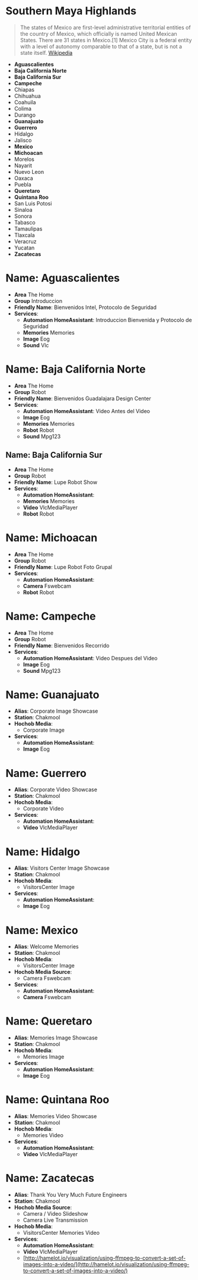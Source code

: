 # Southern Maya Highlands

> The states of Mexico are first-level administrative territorial entities of the country of Mexico, which officially is named United Mexican States. There are 31 states in Mexico.\[1\] Mexico City is a federal entity with a level of autonomy comparable to that of a state, but is not a state itself. [Wikipedia](https://en.wikipedia.org/wiki/States_of_Mexico)

* **Aguascalientes**
* **Baja California Norte**
* **Baja California Sur**
* **Campeche**
* Chiapas
* Chihuahua
* Coahuila
* Colima
* Durango
* **Guanajuato**
* **Guerrero**
* Hidalgo
* Jalisco
* **Mexico**
* **Michoacan**
* Morelos
* Nayarit
* Nuevo Leon
* Oaxaca
* Puebla
* **Queretaro**
* **Quintana Roo**
* San Luis Potosi
* Sinaloa
* Sonora
* Tabasco
* Tamaulipas
* Tlaxcala
* Veracruz
* Yucatan
* **Zacatecas**

# Name: Aguascalientes

* **Area** The Home
* **Group** Introduccion
* **Friendly Name**: Bienvenidos Intel, Protocolo de Seguridad
* **Services**:
  * **Automation HomeAssistant**: Introduccion Bienvenida y Protocolo de Seguridad
  * **Memories** Memories
  * **Image** Eog
  * **Sound** Vlc

# Name: Baja California Norte

* **Area** The Home
* **Group** Robot
* **Friendly Name**: Bienvenidos Guadalajara Design Center
* **Services**:
  * **Automation HomeAssistant**: Video Antes del Video
  * **Image** Eog
  * **Memories** Memories
  * **Robot** Robot
  * **Sound** Mpg123

## Name: Baja California Sur

* **Area** The Home
* **Group** Robot
* **Friendly Name**: Lupe Robot Show
* **Services**:
  * **Automation HomeAssistant**: 
  * **Memories** Memories
  * **Video** VlcMediaPlayer
  * **Robot** Robot

# Name: Michoacan

* **Area** The Home
* **Group** Robot
* **Friendly Name**: Lupe Robot Foto Grupal
* **Services**:
  * **Automation HomeAssistant**:
  * **Camera** Fswebcam
  * **Robot** Robot

# Name: Campeche

* **Area** The Home
* **Group** Robot
* **Friendly Name**: Bienvenidos Recorrido
* **Services**:
  * **Automation HomeAssistant**: Video Despues del Video
  * **Image** Eog
  * **Sound** Mpg123

# Name: Guanajuato

* **Alias**: Corporate Image Showcase
* **Station**: Chakmool
* **Hochob Media**:
  * Corporate Image
* **Services**:
  * **Automation HomeAssistant**: 
  * **Image** Eog

# Name: Guerrero

* **Alias**: Corporate Video Showcase
* **Station**: Chakmool
* **Hochob Media**:
  * Corporate Video
* **Services**:
  * **Automation HomeAssistant**: 
  * **Video** VlcMediaPlayer

# Name: Hidalgo

* **Alias**: Visitors Center Image Showcase
* **Station**: Chakmool
* **Hochob Media**:
  * VisitorsCenter Image
* **Services**:
  * **Automation HomeAssistant**: 
  * **Image** Eog

# Name: Mexico

* **Alias**: Welcome Memories
* **Station**: Chakmool
* **Hochob Media**:
  * VisitorsCenter Image
* **Hochob Media Source**:
  * Camera Fswebcam
* **Services**:
  * **Automation HomeAssistant**:
  * **Camera** Fswebcam


# Name: Queretaro

* **Alias**: Memories Image Showcase
* **Station**: Chakmool
* **Hochob Media**:
  * Memories Image
* **Services**:
  * **Automation HomeAssistant**: 
  * **Image** Eog

# Name: Quintana Roo

* **Alias**: Memories Video Showcase
* **Station**: Chakmool
* **Hochob Media**:
  * Memories Video
* **Services**:
  * **Automation HomeAssistant**: 
  * **Video** VlcMediaPlayer

# Name: Zacatecas

* **Alias**: Thank You Very Much Future Engineers
* **Station**: Chakmool
* **Hochob Media Source**:
  * Camera / Video Slideshow
  * Camera Live Transmission
* **Hochob Media**:
  * VisitorsCenter Memories Video
* **Services**:
  * **Automation HomeAssistant**: 
  * **Video** VlcMediaPlayer
  * [http://hamelot.io/visualization/using-ffmpeg-to-convert-a-set-of-images-into-a-video/](http://hamelot.io/visualization/using-ffmpeg-to-convert-a-set-of-images-into-a-video/)



